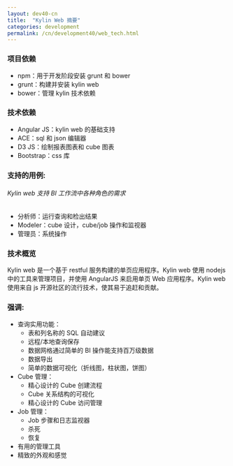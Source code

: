 ```yaml
---
layout: dev40-cn
title:  "Kylin Web 摘要"
categories: development
permalink: /cn/development40/web_tech.html
---
```


### 项目依赖
* npm：用于开发阶段安装 grunt 和 bower
* grunt：构建并安装 kylin web
* bower：管理 kylin 技术依赖

### 技术依赖
* Angular JS：kylin web 的基础支持
* ACE：sql 和 json 编辑器
* D3 JS：绘制报表图表和 cube 图表
* Bootstrap：css 库

### 支持的用例:

###### Kylin web 支持 BI 工作流中各种角色的需求 

* 分析师：运行查询和检出结果
* Modeler：cube 设计，cube/job 操作和监视器
* 管理员：系统操作

### 技术概览 
Kylin web 是一个基于 restful 服务构建的单页应用程序。Kylin web 使用 nodejs 中的工具来管理项目，并使用 AngularJS 来启用单页 Web 应用程序。Kylin web 使用来自 js 开源社区的流行技术，使其易于追赶和贡献。 

### 强调:
* 查询实用功能：
    * 表和列名称的 SQL 自动建议
    * 远程/本地查询保存
    * 数据网格通过简单的 BI 操作能支持百万级数据
    * 数据导出
    * 简单的数据可视化（折线图，柱状图，饼图）
* Cube 管理：
    * 精心设计的 Cube 创建流程
    * Cube 关系结构的可视化
    * 精心设计的 Cube 访问管理
* Job 管理：
    * Job 步骤和日志监视器
    * 杀死
    * 恢复
* 有用的管理工具
* 精致的外观和感觉
